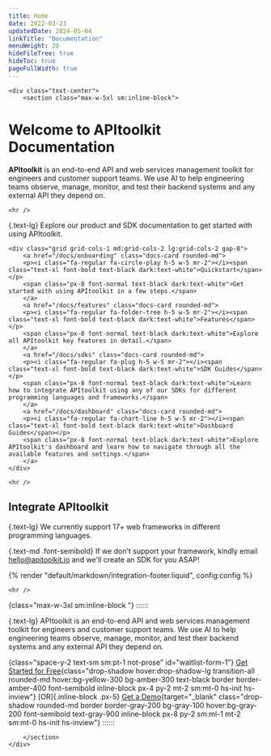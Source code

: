 ```yaml
---
title: Home
date: 2022-03-23
updatedDate: 2024-05-04
linkTitle: "Documentation"
menuWeight: 20
hideFileTree: true
hideToc: true
pageFullWidth: true
---
```


``` =html
<div class="text-center">
    <section class="max-w-5xl sm:inline-block">
```

# Welcome to APItoolkit Documentation

**APItoolkit** is an end-to-end API and web services management toolkit for engineers and customer support teams. We use AI to help engineering teams observe, manage, monitor, and test their backend systems and any external API they depend on.

```=html
<hr />
```

{.text-lg}
Explore our product and SDK documentation to get started with using APItoolkit.

```=html
<div class="grid grid-cols-1 md:grid-cols-2 lg:grid-cols-2 gap-8">
    <a href="/docs/onboarding" class="docs-card rounded-md">
    <p><i class="fa-regular fa-circle-play h-5 w-5 mr-2"></i><span class="text-xl font-bold text-black dark:text-white">Quickstart</span></p>
    <span class="px-8 font-normal text-black dark:text-white">Get started with using APItoolkit in a few steps.</span>
    </a>
    <a href="/docs/features" class="docs-card rounded-md">
    <p><i class="fa-regular fa-folder-tree h-5 w-5 mr-2"></i><span class="text-xl font-bold text-black dark:text-white">Features</span></p>
    <span class="px-8 font-normal text-black dark:text-white">Explore all APItoolkit key features in detail.</span>
    </a>
    <a href="/docs/sdks" class="docs-card rounded-md">
    <p><i class="fa-regular fa-plug h-5 w-5 mr-2"></i><span class="text-xl font-bold text-black dark:text-white">SDK Guides</span></p>
    <span class="px-8 font-normal text-black dark:text-white">Learn how to integrate APItoolkit using any of our SDKs for different programming languages and frameworks.</span>
    </a>
    <a href="/docs/dashboard" class="docs-card rounded-md">
    <p><i class="fa-regular fa-chart-line h-5 w-5 mr-2"></i><span class="text-xl font-bold text-black dark:text-white">Dashboard Guides</span></p>
    <span class="px-8 font-normal text-black dark:text-white">Explore APItoolkit's dashboard and learn how to navigate through all the available features and settings.</span>
    </a>
</div>
```

```=html
<hr />
```

## Integrate APItoolkit

{.text-lg}
We currently support 17+ web frameworks in different programming languages.

{.text-md .font-semibold}
If we don't support your framework, kindly email <hello@apitoolkit.io> and we'll create an SDK for you ASAP!

{% render "default/markdown/integration-footer.liquid", config:config %}

```=html
<hr />
```

{class="max-w-3xl sm:inline-block "}
::::::

{.text-lg}
APItoolkit is an end-to-end API and web services management toolkit for engineers and customer support teams. We use AI to help engineering teams observe, manage, monitor, and test their backend systems and any external API they depend on.

{class="space-y-2 text-sm sm:pt-1 not-prose" id="waitlist-form-1"}
[Get Started for Free](https://app.apitoolkit.io){class="drop-shadow hover:drop-shadow-lg transition-all rounded-md hover:bg-yellow-300 bg-amber-300 text-black border border-amber-400 font-semibold inline-block px-4 py-2 mt-2 sm:mt-0 hs-init hs-inview"}
[OR]{.inline-block .px-5}
[Get a Demo](https://calendar.app.google/1a4HG5GZYv1sjjZG6){target="_blank" class="drop-shadow rounded-md border border-gray-200 bg-gray-100 hover:bg-gray-200 font-semibold text-gray-900 inline-block px-8 py-2 sm:ml-1 mt-2 sm:mt-0 hs-init hs-inview"}
::::::

```=html
    </section>
</div>
```
